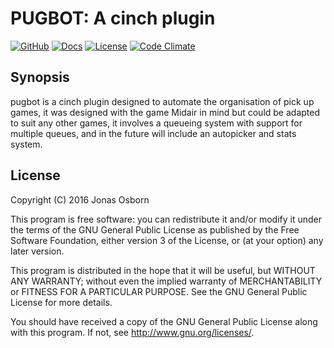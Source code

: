 # PUGBOT: A cinch plugin

[![GitHub](http://img.shields.io/badge/github-Xzanth/pugbot-blue.svg)](http://github.com/Xzanth/pugbot)
[![Docs](http://inch-ci.org/github/Xzanth/pugbot.svg?style=shields)](http://rubydoc.org/github/Xzanth/pugbot/frames)
[![License](http://img.shields.io/badge/license-MIT-red.svg)](#license)
[![Code Climate](http://img.shields.io/codeclimate/github/Xzanth/pugbot.svg)](https://codeclimate.com/github/Xzanth/pugbot)

## Synopsis

pugbot is a cinch plugin designed to automate the organisation of pick up games,
it was designed with the game Midair in mind but could be adapted to suit any
other games, it involves a queueing system with support for multiple queues,
and in the future will include an autopicker and stats system.

## License
Copyright (C) 2016 Jonas Osborn

This program is free software: you can redistribute it and/or modify
it under the terms of the GNU General Public License as published by
the Free Software Foundation, either version 3 of the License, or
(at your option) any later version.

This program is distributed in the hope that it will be useful,
but WITHOUT ANY WARRANTY; without even the implied warranty of
MERCHANTABILITY or FITNESS FOR A PARTICULAR PURPOSE.  See the
GNU General Public License for more details.

You should have received a copy of the GNU General Public License
along with this program.  If not, see <http://www.gnu.org/licenses/>.
